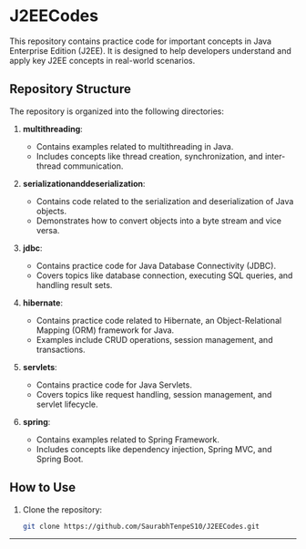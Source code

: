 # J2EECodes

This repository contains practice code for important concepts in Java Enterprise Edition (J2EE). It is designed to help developers understand and apply key J2EE concepts in real-world scenarios.

## Repository Structure

The repository is organized into the following directories:

1. **multithreading**:
   - Contains examples related to multithreading in Java.
   - Includes concepts like thread creation, synchronization, and inter-thread communication.

2. **serializationanddeserialization**:
   - Contains code related to the serialization and deserialization of Java objects.
   - Demonstrates how to convert objects into a byte stream and vice versa.

3. **jdbc**:
   - Contains practice code for Java Database Connectivity (JDBC).
   - Covers topics like database connection, executing SQL queries, and handling result sets.

4. **hibernate**:
   - Contains practice code related to Hibernate, an Object-Relational Mapping (ORM) framework for Java.
   - Examples include CRUD operations, session management, and transactions.

5. **servlets**:
   - Contains practice code for Java Servlets.
   - Covers topics like request handling, session management, and servlet lifecycle.

6. **spring**:
   - Contains examples related to Spring Framework.
   - Includes concepts like dependency injection, Spring MVC, and Spring Boot.

## How to Use

1. Clone the repository:
   ```bash
   git clone https://github.com/SaurabhTenpeS10/J2EECodes.git
---
